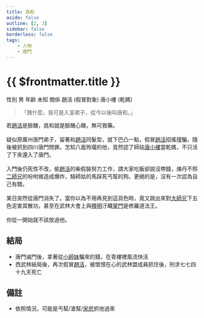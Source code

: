 ```yaml
---
title: 晁和
aside: false
outline: [2, 3]
sidebar: false
borderless: false
tags:
    - 人物
    - 唐門
---
```


# {{ $frontmatter.title }}

<ChTabs position="bottom">
  <ChTab title="晁和">
    <ChBg
      src='/images/characters/special208/normal.png' 
      position='right'/>
    <ChName nameZh='晁和' nameEn='Chao He' position='right' />
    <ChTable>
      <ChTr>
        <ChTd isTitle=true>
          性別
        </ChTd>
        <ChTd>
          男
        </ChTd>
      </ChTr>
      <ChTr>
        <ChTd isTitle=true>
          年齡
        </ChTd>
        <ChTd>
          未知
        </ChTd>
      </ChTr>
      <ChTr>
        <ChTd isTitle=true position='center'>
          關係
        </ChTd>
      </ChTr>
      <ChTr>
        <ChTd position='center'>
          趙活 (假冒對象)
        </ChTd>
      </ChTr>
      <ChTr>
        <ChTd position='center'>  
          唐小樓 (乾媽)
        </ChTd>
      </ChTr>
    </ChTable>
  </ChTab>
</ChTabs>

> 「跩什麼，我可是入室弟子，從今以後叫唐和。」

若[趙活](player)是臉醜，晁和就是臉醜心醜，無可救藥。
<br><br>
疑似原廣州唐門弟子，留著和[趙活](player)同髮型，就下巴凸一點，假冒[趙活](player)招搖撞騙，隨後被抓到四川唐門問罪。怎知八面玲瓏的他，竟然認了師姑[唐小樓](aunt2)當乾媽，不只活了下來還入了唐門。
<br><br>
入門後仍死性不改，偷[趙活](player)的柴假裝努力工作，請大家吃飯卻說沒帶錢，煉丹不照[二師兄](brother2)的吩咐做造成爆炸，騎師姑的馬踩死丐幫的狗。更絕的是，沒有一次認為自己有錯。
<br><br>
某日突然從唐門消失了。當你以為不用再見到這貨色時，竟又跳出來對[大師兄](brother1)下五色泥害其散功，甚至在武林大會上與[釋明](special826)汙衊[掌門](master)是修羅道法王。
<br><br>
你從一開始就不該放過他。

## 結局

- 唐門滅門後，拿著從[小師妹](girl0)騙來的錢，在青樓裡風流快活
- 西武林結局後，再次假冒[趙活](player)，被懷恨在心的武林盟成員抓住後，刑求七七四十九天死亡

## 備註

- 依照情況，可能是丐幫/滄幫/[宋悲](special800)抓他過來